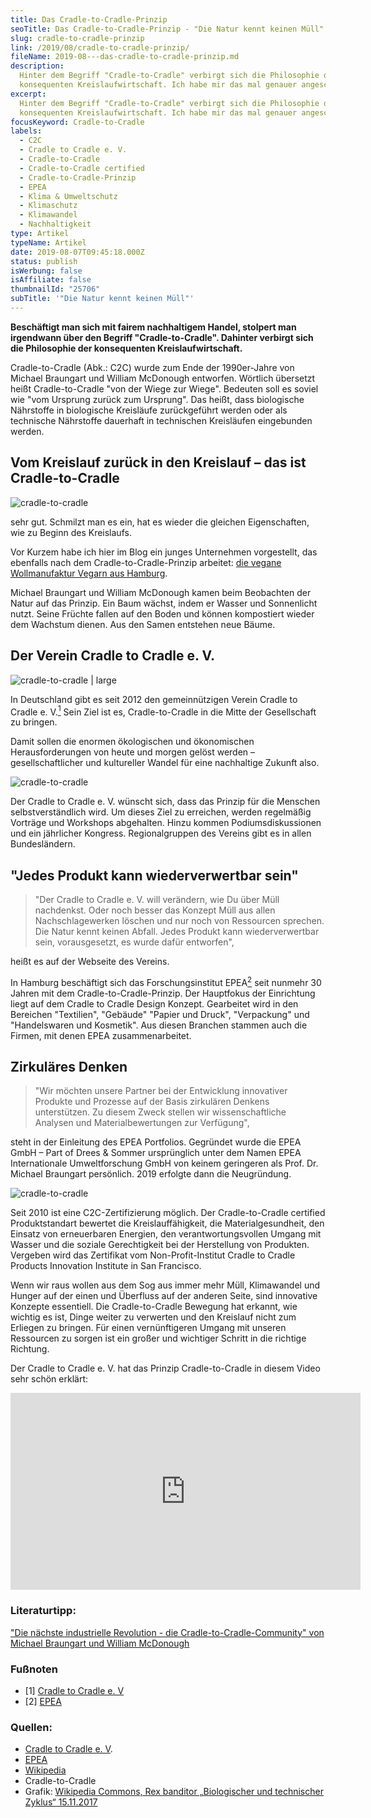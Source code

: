 ```yaml
---
title: Das Cradle-to-Cradle-Prinzip
seoTitle: Das Cradle-to-Cradle-Prinzip - "Die Natur kennt keinen Müll"
slug: cradle-to-cradle-prinzip
link: /2019/08/cradle-to-cradle-prinzip/
fileName: 2019-08---das-cradle-to-cradle-prinzip.md
description:
  Hinter dem Begriff "Cradle-to-Cradle" verbirgt sich die Philosophie der
  konsequenten Kreislaufwirtschaft. Ich habe mir das mal genauer angeschaut.
excerpt:
  Hinter dem Begriff "Cradle-to-Cradle" verbirgt sich die Philosophie der
  konsequenten Kreislaufwirtschaft. Ich habe mir das mal genauer angeschaut.
focusKeyword: Cradle-to-Cradle
labels:
  - C2C
  - Cradle to Cradle e. V.
  - Cradle-to-Cradle
  - Cradle-to-Cradle certified
  - Cradle-to-Cradle-Prinzip
  - EPEA
  - Klima & Umweltschutz
  - Klimaschutz
  - Klimawandel
  - Nachhaltigkeit
type: Artikel
typeName: Artikel
date: 2019-08-07T09:45:18.000Z
status: publish
isWerbung: false
isAffiliate: false
thumbnailId: "25706"
subTitle: '"Die Natur kennt keinen Müll"'
---
```


<strong>Beschäftigt man sich mit fairem nachhaltigem Handel, stolpert man
irgendwann über den Begriff "Cradle-to-Cradle". Dahinter verbirgt sich die
Philosophie der konsequenten Kreislaufwirtschaft.</strong>

Cradle-to-Cradle (Abk.: C2C) wurde zum Ende der 1990er-Jahre von Michael
Braungart und William McDonough entworfen. Wörtlich übersetzt heißt
Cradle-to-Cradle "von der Wiege zur Wiege". Bedeuten soll es soviel wie "vom
Ursprung zurück zum Ursprung". Das heißt, dass biologische Nährstoffe in
biologische Kreisläufe zurückgeführt werden oder als technische Nährstoffe
dauerhaft in technischen Kreisläufen eingebunden werden.

## Vom Kreislauf zurück in den Kreislauf – das ist Cradle-to-Cradle

![cradle-to-cradle](http://cardamonchai.com/wp-content/uploads/2019/08/cradle-to-cradle-3-400x266.jpg)

sehr gut. Schmilzt man es ein, hat es wieder die gleichen Eigenschaften, wie zu
Beginn des Kreislaufs.

Vor Kurzem habe ich hier im Blog ein junges Unternehmen vorgestellt, das
ebenfalls nach dem Cradle-to-Cradle-Prinzip arbeitet:
<a href="http://cardamonchai.com/2019/08/vegane-wolle-vegarn-interview/">die
vegane Wollmanufaktur Vegarn aus Hamburg</a>.

Michael Braungart und William McDonough kamen beim Beobachten der Natur auf das
Prinzip. Ein Baum wächst, indem er Wasser und Sonnenlicht nutzt. Seine Früchte
fallen auf den Boden und können kompostiert wieder dem Wachstum dienen. Aus den
Samen entstehen neue Bäume.

## Der Verein Cradle to Cradle e. V.

![cradle-to-cradle | large](http://cardamonchai.com/wp-content/uploads/2019/08/cradle-to-cradle-1-520x276.jpg "Biologischer und technischer Zyklus. Grafik: Wikipedia Commons, Rex banditor")

In Deutschland gibt es seit 2012 den gemeinnützigen Verein Cradle to Cradle e.
V.<a href="#1"><sup>1</sup></a> Sein Ziel ist es, Cradle-to-Cradle in die Mitte
der Gesellschaft zu bringen.

Damit sollen die enormen ökologischen und ökonomischen Herausforderungen von
heute und morgen gelöst werden – gesellschaftlicher und kultureller Wandel für
eine nachhaltige Zukunft also.

![cradle-to-cradle](http://cardamonchai.com/wp-content/uploads/2019/08/cradle-to-cradle-2-400x601.jpg)

Der Cradle to Cradle e. V. wünscht sich, dass das Prinzip für die Menschen
selbstverständlich wird. Um dieses Ziel zu erreichen, werden regelmäßig Vorträge
und Workshops abgehalten. Hinzu kommen Podiumsdiskussionen und ein jährlicher
Kongress. Regionalgruppen des Vereins gibt es in allen Bundesländern.

## "Jedes Produkt kann wiederverwertbar sein"

<blockquote>"Der Cradle to Cradle e. V. will verändern, wie Du über Müll nachdenkst. Oder noch besser das Konzept Müll aus allen Nachschlagewerken löschen und nur noch von Ressourcen sprechen. Die Natur kennt keinen Abfall. Jedes Produkt kann wiederverwertbar sein, vorausgesetzt, es wurde dafür entworfen",</blockquote>

heißt es auf der Webseite des Vereins.

In Hamburg beschäftigt sich das Forschungsinstitut
EPEA<a href="#2"><sup>2</sup></a> seit nunmehr 30 Jahren mit dem
Cradle-to-Cradle-Prinzip. Der Hauptfokus der Einrichtung liegt auf dem Cradle to
Cradle Design Konzept. Gearbeitet wird in den Bereichen "Textilien", "Gebäude"
"Papier und Druck", "Verpackung" und "Handelswaren und Kosmetik". Aus diesen
Branchen stammen auch die Firmen, mit denen EPEA zusammenarbeitet.

## Zirkuläres Denken

<blockquote>"Wir möchten unsere Partner bei der Entwicklung innovativer Produkte und Prozesse auf der Basis zirkulären Denkens unterstützen. Zu diesem Zweck stellen wir wissenschaftliche Analysen und Materialbewertungen zur Verfügung",</blockquote>

steht in der Einleitung des EPEA Portfolios. Gegründet wurde die EPEA GmbH –
Part of Drees &amp; Sommer ursprünglich unter dem Namen EPEA Internationale
Umweltforschung GmbH von keinem geringeren als Prof. Dr. Michael Braungart
persönlich. 2019 erfolgte dann die Neugründung.

![cradle-to-cradle](http://cardamonchai.com/wp-content/uploads/2019/08/cradle-to-cradle-4-400x266.jpg)

Seit 2010 ist eine C2C-Zertifizierung möglich. Der Cradle-to-Cradle certified
Produktstandart bewertet die Kreislauffähigkeit, die Materialgesundheit, den
Einsatz von erneuerbaren Energien, den verantwortungsvollen Umgang mit Wasser
und die soziale Gerechtigkeit bei der Herstellung von Produkten. Vergeben wird
das Zertifikat vom Non-Profit-Institut Cradle to Cradle Products Innovation
Institute in San Francisco.

Wenn wir raus wollen aus dem Sog aus immer mehr Müll, Klimawandel und Hunger auf
der einen und Überfluss auf der anderen Seite, sind innovative Konzepte
essentiell. Die Cradle-to-Cradle Bewegung hat erkannt, wie wichtig es ist, Dinge
weiter zu verwerten und den Kreislauf nicht zum Erliegen zu bringen. Für einen
vernünftigeren Umgang mit unseren Ressourcen zu sorgen ist ein großer und
wichtiger Schritt in die richtige Richtung.

Der Cradle to Cradle e. V. hat das Prinzip Cradle-to-Cradle in diesem Video sehr
schön erklärt:

<iframe src="https://www.youtube.com/embed/g1tIGLy3PHw" width="560" height="315" frameborder="0" allowfullscreen="allowfullscreen"></iframe>

### Literaturtipp:

<a href="https://amzn.to/2M4HdEm" target="_blank" rel="noopener nofollow">"Die
nächste industrielle Revolution - die Cradle-to-Cradle-Community" von Michael
Braungart und William McDonough</a>

### Fußnoten

<ul>
    <li id="1">[1] <a href="https://c2c-ev.de/" target="_blank" rel="noopener">Cradle to Cradle e. V</a></li>
    <li id="2">[2] <a href="https://epea-hamburg.com" target="_blank" rel="noopener">EPEA</a></li>
</ul>

<h4></h4>

### Quellen:

<ul>
    <li><a href="https://c2c-ev.de/" target="_blank" rel="noopener">Cradle to Cradle e. V</a>.</li>
    <li><a href="https://epea-hamburg.com" target="_blank" rel="noopener">EPEA</a></li>
    <li><a href="https://de.wikipedia.org/wiki/Cradle_to_Cradle" target="_blank" rel="noopener">Wikipedia</a></li>
    <li>Cradle-to-Cradle</li>
    <li>Grafik: <a href="https://commons.wikimedia.org/wiki/File:Cradle_to_cradle.jpg">Wikipedia Commons, Rex banditor „Biologischer und technischer Zyklus“ 15.11.2017</a></li>
</ul>

